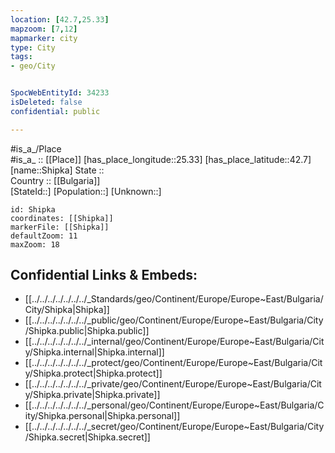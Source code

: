 ```yaml
---
location: [42.7,25.33] 
mapzoom: [7,12] 
mapmarker: city 
type: City
tags:
- geo/City


SpocWebEntityId: 34233
isDeleted: false
confidential: public

---
```

#is_a_/Place  
#is_a_ :: [[Place]] 
[has_place_longitude::25.33] 
[has_place_latitude::42.7] 
[name::Shipka] 
State ::  
Country :: [[Bulgaria]]  
[StateId::] 
[Population::] 
[Unknown::] 


```leaflet
id: Shipka
coordinates: [[Shipka]] 
markerFile: [[Shipka]] 
defaultZoom: 11 
maxZoom: 18
```


## Confidential Links & Embeds: 
- [[../../../../../../../_Standards/geo/Continent/Europe/Europe~East/Bulgaria/City/Shipka|Shipka]] 
- [[../../../../../../../_public/geo/Continent/Europe/Europe~East/Bulgaria/City/Shipka.public|Shipka.public]] 
- [[../../../../../../../_internal/geo/Continent/Europe/Europe~East/Bulgaria/City/Shipka.internal|Shipka.internal]] 
- [[../../../../../../../_protect/geo/Continent/Europe/Europe~East/Bulgaria/City/Shipka.protect|Shipka.protect]] 
- [[../../../../../../../_private/geo/Continent/Europe/Europe~East/Bulgaria/City/Shipka.private|Shipka.private]] 
- [[../../../../../../../_personal/geo/Continent/Europe/Europe~East/Bulgaria/City/Shipka.personal|Shipka.personal]] 
- [[../../../../../../../_secret/geo/Continent/Europe/Europe~East/Bulgaria/City/Shipka.secret|Shipka.secret]] 
